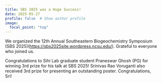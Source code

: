 ```yaml
---
title: SBS 2025 was a Huge Success!
date: 2025-05-27
profile: false  # Show author profile
image:
  focal_point: "top"
---
```

We organized the 12th Annual Southeastern Biogeochemistry Symposium (SBS 2025)(https://sbs2025site.wordpress.ncsu.edu/). Grateful to everyone who joined us.

Congratulations to Sihi Lab graduate student Praneswar Ghosh (PG) for winning 3rd prize for his talk at SBS 2025!
Srinivas Rao Voruganti also received 3rd prize for presenting an outstanding poster. Congratulations, Sri!
